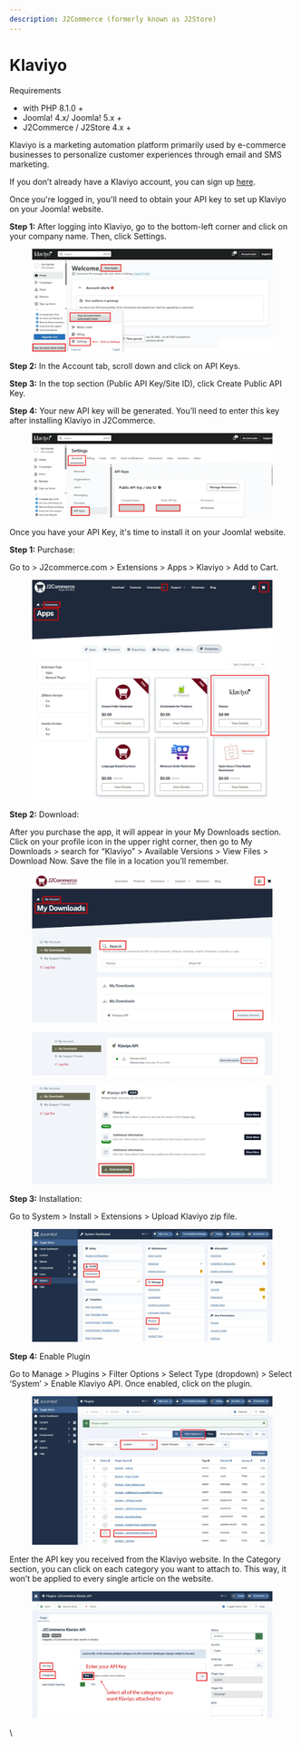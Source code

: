 ```yaml
---
description: J2Commerce (formerly known as J2Store)
---
```


# Klaviyo

Requirements

* with PHP 8.1.0 +
* Joomla! 4.x/ Joomla! 5.x +
* J2Commerce / J2Store 4.x +

Klaviyo is a marketing automation platform primarily used by e-commerce businesses to personalize customer experiences through email and SMS marketing.

If you don’t already have a Klaviyo account, you can sign up [here](https://www.klaviyo.com/).&#x20;

Once you're logged in, you'll need to obtain your API key to set up Klaviyo on your Joomla! website.

**Step 1:** After logging into Klaviyo, go to the bottom-left corner and click on your company name. Then, click Settings.

<figure><img src="../.gitbook/assets/klaviyo home1.webp" alt=""><figcaption></figcaption></figure>

**Step 2:** In the Account tab, scroll down and click on API Keys.

**Step 3:** In the top section (Public API Key/Site ID), click Create Public API Key.

**Step 4:** Your new API key will be generated. You’ll need to enter this key after installing Klaviyo in J2Commerce.

<figure><img src="../.gitbook/assets/klaviyo api key1.webp" alt=""><figcaption></figcaption></figure>

Once you have your API Key, it's time to install it on your Joomla! website.

**Step 1:**  Purchase:

Go to > J2commerce.com > Extensions > Apps > Klaviyo > Add to Cart.&#x20;

<figure><img src="../.gitbook/assets/klaviyo purchase.webp" alt=""><figcaption></figcaption></figure>

**Step 2:** Download:&#x20;

After you purchase the app, it will appear in your My Downloads section. Click on your profile icon in the upper right corner, then go to My Downloads > search for “Klaviyo” > Available Versions > View Files > Download Now. Save the file in a location you’ll remember.

<figure><img src="../.gitbook/assets/klaviyo download.webp" alt=""><figcaption></figcaption></figure>

<figure><img src="../.gitbook/assets/klaviyo download1.webp" alt=""><figcaption></figcaption></figure>

<figure><img src="../.gitbook/assets/klaviyo download2.webp" alt=""><figcaption></figcaption></figure>

**Step 3:** Installation:

Go to System > Install > Extensions > Upload Klaviyo zip file. &#x20;

<figure><img src="../.gitbook/assets/klaviyo install.webp" alt=""><figcaption></figcaption></figure>

**Step 4:** Enable Plugin

Go to Manage > Plugins > Filter Options > Select Type (dropdown) > Select ‘System’ > Enable Klaviyo API.  Once enabled, click on the plugin.

<figure><img src="../.gitbook/assets/klaviyo enable1.webp" alt=""><figcaption></figcaption></figure>

Enter the API key you received from the Klaviyo website. In the Category section, you can click on each category you want to attach to. This way, it won’t be applied to every single article on the website.

<figure><img src="../.gitbook/assets/klaviyo api1 (1).webp" alt=""><figcaption></figcaption></figure>

&#x20;

\
